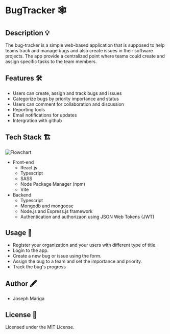 # BugTracker :spider_web:
## Description :bulb:
The bug-tracker is a simple web-based application that is supposed to help teams track and manage bugs and also create issues in their software projects.
The app provide a centralized point where teams could create and assign specific tasks to the team members.

## Features :hammer_and_wrench:
- Users can create, assign and track bugs and issues
- Categorize bugs by priority importance and status
- Users can comment for collaboration and discussion
- Reporting tools 
- Email notifications for updates
- Intergration with github

## Tech Stack :building_construction:
![Flowchart](https://user-images.githubusercontent.com/56932629/229380736-f3d554f9-09b6-4168-80c9-f2ae55cdafe9.jpg)
 - Front-end
    - React.js
    - Typescript
    - SASS
    - Node Package Manager (npm)
    - Vite
 - Backend
    - Typescript
    - Mongodb and mongoose
    - Node.js and Express.js framework
    - Authentication and authorizaon using JSON Web Tokens (JWT)
 
## Usage :mans_shoe:
- Register your organization and your users with different type of title.
- Login to the app.
- Create a new bug or issue using the form.
- Assign the bug to a team and set the importance and priority.
- Track the bug's progress

## Author :fountain_pen:
- Joseph Mariga

## License :lock_with_ink_pen:
Licensed under the MIT License.

